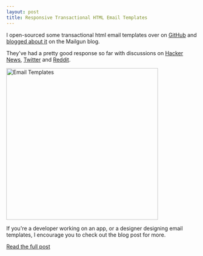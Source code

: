 ```yaml
---
layout: post
title: Responsive Transactional HTML Email Templates
---
```


I open-sourced some transactional html email templates over on [GitHub](https://github.com/mailgun/transactional-email-templates) and [blogged about it](http://blog.mailgun.com/transactional-html-email-templates/) on the Mailgun blog.

They've had a pretty good response so far with discussions on [Hacker News](https://news.ycombinator.com/item?id=8173520), [Twitter](https://twitter.com/search?f=realtime&q=http%3A%2F%2Fblog.mailgun.com%2Ftransactional-html-email-templates%2F&src=typd) and [Reddit](http://www.reddit.com/r/webdev/comments/2dvtob/transactional_html_email_templates/).

<p class="aligncenter"><img src="{{site.baseurl}}/img/email-icons.png" alt="Email Templates" width="400"></p>

If you're a developer working on an app, or a designer designing email templates, I encourage you to check out the blog post for more.

<a href="(http://blog.mailgun.com/transactional-html-email-templates/)" class="button">Read the full post</a>
